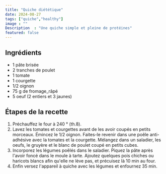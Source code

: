 ```yaml
---
title: "Quiche diététique"
date: 2024-08-27
tags: ["quiche","healthy"]
image : ""
Description  : "Une quiche simple et pleine de protéines"
featured: false
---
```

 
## Ingrédients 
- 1 pâte brisée 
- 2 tranches de poulet
- 1 tomate 
- 1 courgette
- 1/2 oignon
- 75 g de fromage_râpé 
- 5 oeuf  (2 entiers et 3 jaunes)


## Étapes de la recette 
1. Préchauffez le four à 240 ° (th.8).
2. Lavez les tomates et courgettes avant de les avoir coupés en petits morceaux. Émincez le 1/2 oignon. Faites-le revenir dans une poêle anti-adhésive avec la tomates et la courgette. Mélangez dans un saladier, les oeufs, le gruyère et le blanc de poulet coupé en petits cubes.
3. Incorporez les légumes poêlés dans le saladier. Piquez la pâte après l'avoir foncé dans le moule à tarte. Ajoutez quelques pois chiches ou haricots blancs afin qu'elle ne lève pas, et précuisez là 10 min au four.
4. Enfin versez l'appareil à quiche avec les légumes et enfournez 35 min. 
